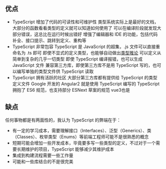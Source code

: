 ## 优点
- TypeScript 增加了代码的可读性和可维护性
类型系统实际上是最好的文档，大部分的函数看看类型的定义就可以知道如何使用了
可以在编译阶段就发现大部分错误，这总比在运行时候出错好
增强了编辑器和 IDE 的功能，包括代码补全、接口提示、跳转到定义、重构等
- TypeScript 非常包容
TypeScript 是 JavaScript 的超集，.js 文件可以直接重命名为 .ts 即可
即使不显式的定义类型，也能够自动做出[类型推论]()
可以定义从简单到复杂的几乎一切类型
即使 TypeScript 编译报错，也可以生成 JavaScript 文件
兼容第三方库，即使第三方库不是用 TypeScript 写的，也可以编写单独的类型文件供 TypeScript 读取
- TypeScript 拥有活跃的社区
大部分第三方库都有提供给 TypeScript 的类型定义文件
Google 开发的 Angular2 就是使用 TypeScript 编写的
TypeScript 拥抱了 ES6 规范，也支持部分 ESNext 草案的规范
vue3也是


## 缺点 
任何事物都是有两面性的，我认为 TypeScript 的弊端在于：

- 有一定的学习成本，需要理解接口（Interfaces）、泛型（Generics）、类（Classes）、枚举类型（Enums）等前端工程师可能不是很熟悉的概念
- 短期可能会增加一些开发成本，毕竟要多写一些类型的定义，不过对于一个需要长期维护的项目，TypeScript 能够减少其维护成本
- 集成到构建流程需要一些工作量
- 可能和一些库结合的不是很完美
